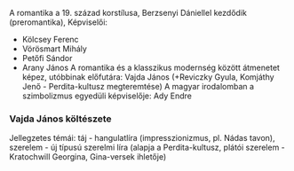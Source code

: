 A romantika a 19. század korstílusa, Berzsenyi Dániellel kezdődik (preromantika), 
Képviselői:
- Kölcsey Ferenc
- Vörösmart Mihály
- Petőfi Sándor
- Arany János
A romantika és a klasszikus modernség között átmenetet képez, utóbbinak előfutára: Vajda János (+Reviczky Gyula, Komjáthy Jenő - Perdita-kultusz megteremtése)
A magyar irodalomban a szimbolizmus egyedüli képviselője: Ady Endre
### Vajda János költészete
Jellegzetes témái: táj - hangulatlíra (impresszionizmus, pl. Nádas tavon), szerelem - új típusú szerelmi líra (alapja a Perdita-kultusz, plátói szerelem - Kratochwill Georgina, Gina-versek ihletője)
